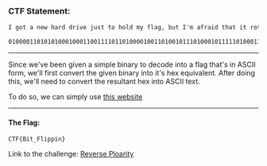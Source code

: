 ### CTF Statement:
```txt
I got a new hard drive just to hold my flag, but I'm afraid that it rotted. What do I do? The only thing I could get off of it was this:

01000011010101000100011001111011010000100110100101110100010111110100011001101100011010010111000001110000011010010110111001111101
```

---

Since we've been given a simple binary to decode into a flag that's in ASCII form, we'll first convert the given binary into it's hex equivalent. After doing this, we'll need to convert the resultant hex into ASCII text.

To do so, we can simply use [this website](https://www.rapidtables.com/convert/number/index.html)

---

#### The Flag:
    CTF{Bit_Flippin}

Link to the challenge: [Reverse Ploarity](https://ctflearn.com/challenge/230)
